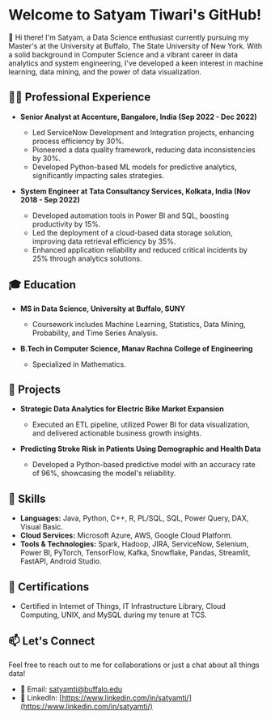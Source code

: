 # Welcome to Satyam Tiwari's GitHub!

👋 Hi there! I'm Satyam, a Data Science enthusiast currently pursuing my Master's at the University at Buffalo, The State University of New York. With a solid background in Computer Science and a vibrant career in data analytics and system engineering, I've developed a keen interest in machine learning, data mining, and the power of data visualization.

## 👨‍💻 Professional Experience

- **Senior Analyst at Accenture, Bangalore, India (Sep 2022 - Dec 2022)**
  - Led ServiceNow Development and Integration projects, enhancing process efficiency by 30%.
  - Pioneered a data quality framework, reducing data inconsistencies by 30%.
  - Developed Python-based ML models for predictive analytics, significantly impacting sales strategies.

- **System Engineer at Tata Consultancy Services, Kolkata, India (Nov 2018 - Sep 2022)**
  - Developed automation tools in Power BI and SQL, boosting productivity by 15%.
  - Led the deployment of a cloud-based data storage solution, improving data retrieval efficiency by 35%.
  - Enhanced application reliability and reduced critical incidents by 25% through analytics solutions.

## 🎓 Education

- **MS in Data Science, University at Buffalo, SUNY**
  - Coursework includes Machine Learning, Statistics, Data Mining, Probability, and Time Series Analysis.

- **B.Tech in Computer Science, Manav Rachna College of Engineering**
  - Specialized in Mathematics.

## 🚀 Projects

- **Strategic Data Analytics for Electric Bike Market Expansion**
  - Executed an ETL pipeline, utilized Power BI for data visualization, and delivered actionable business growth insights.

- **Predicting Stroke Risk in Patients Using Demographic and Health Data**
  - Developed a Python-based predictive model with an accuracy rate of 96%, showcasing the model's reliability.

## 💼 Skills

- **Languages:** Java, Python, C++, R, PL/SQL, SQL, Power Query, DAX, Visual Basic.
- **Cloud Services:** Microsoft Azure, AWS, Google Cloud Platform.
- **Tools & Technologies:** Spark, Hadoop, JIRA, ServiceNow, Selenium, Power BI, PyTorch, TensorFlow, Kafka, Snowflake, Pandas, Streamlit, FastAPI, Android Studio.

## 📜 Certifications

- Certified in Internet of Things, IT Infrastructure Library, Cloud Computing, UNIX, and MySQL during my tenure at TCS.

## 📫 Let's Connect

Feel free to reach out to me for collaborations or just a chat about all things data!

- 📧 Email: [satyamti@buffalo.edu](mailto:satyamti@buffalo.edu)
- 🔗 LinkedIn: [https://www.linkedin.com/in/satyamti/](https://www.linkedin.com/in/satyamti/)
